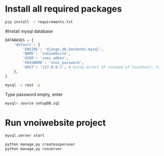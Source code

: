 
# Install all required packages

```bash
pip install -r requirements.txt
```

#Install mysql database


```python
DATABASES = {
    'default': {
        'ENGINE': 'django.db.backends.mysql',
        'NAME': 'vnoiwebsite',
        'USER': 'vnoi_admin',
        'PASSWORD': 'vnoi_password',
        'HOST': '127.0.0.1', # Using direct IP instead of localhost, to ensure MySQLdb doesn't fail
    },
}
```

```bash
mysql -u root -p
```

Type password empty, enter

```bash
mysql> source setupDB.sql
```

# Run vnoiwebsite project 
```bash
mysql.server start
```
```bash
python manage.py createsuperuser 
python manage.py runserver
```




